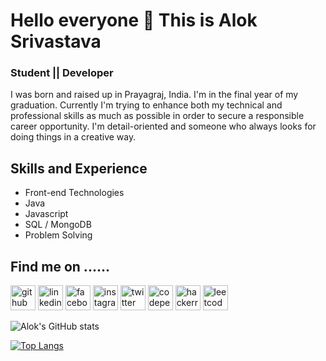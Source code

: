# Hello everyone 👋 This is Alok Srivastava
### Student || Developer 
I was born and raised up in Prayagraj, India. I'm in the final year of my graduation. Currently I'm trying to enhance both my technical and professional skills as much as possible in order to secure a responsible career opportunity. I'm detail-oriented and someone who always looks for doing things in a creative way.

## Skills and Experience

*  Front-end Technologies
*  Java
*  Javascript
*  SQL / MongoDB
*  Problem Solving

## Find me on ......

[<img src='https://cdn.jsdelivr.net/npm/simple-icons@3.0.1/icons/github.svg' alt='github' height='40'>](https://github.com/aloksrivastava7)  [<img src='https://cdn.jsdelivr.net/npm/simple-icons@3.0.1/icons/linkedin.svg' alt='linkedin' height='40'>](https://www.linkedin.com/in/alok-srivastava-9a6360208/)  [<img src='https://cdn.jsdelivr.net/npm/simple-icons@3.0.1/icons/facebook.svg' alt='facebook' height='40'>](https://www.facebook.com/aalokcr07)  [<img src='https://cdn.jsdelivr.net/npm/simple-icons@3.0.1/icons/instagram.svg' alt='instagram' height='40'>](https://www.instagram.com/_._alok_/)  [<img src='https://cdn.jsdelivr.net/npm/simple-icons@3.0.1/icons/twitter.svg' alt='twitter' height='40'>](https://twitter.com/AalokSrivastav3)  [<img src='https://cdn.jsdelivr.net/npm/simple-icons@3.0.1/icons/codepen.svg' alt='codepen' height='40'>](https://codepen.io/aloksrivastava7)  [<img src='https://cdn.jsdelivr.net/npm/simple-icons@3.0.1/icons/hackerrank.svg' alt='hackerrank' height='40'>](https://www.hackerrank.com/aalok_srivastav1)  [<img src='https://cdn.jsdelivr.net/npm/simple-icons@3.0.1/icons/leetcode.svg' alt='leetcode' height='40'>](https://leetcode.com/alok_srivastava/)  


![Alok's GitHub stats](https://github-readme-stats.vercel.app/api?username=aloksrivastava7&show_icons=true&theme=synthwave)

[![Top Langs](https://github-readme-stats.vercel.app/api/top-langs/?username=aloksrivastava7&layout=compact)](https://github.com/anuraghazra/github-readme-stats)



